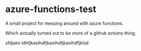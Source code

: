 # azure-functions-test
A small project for messing around with azure functions.

Which actually turned out to be more of a github actions thing.


sfdjaks ldhfjkaslhdfjkaslhdfjkaslhdfjklsd
